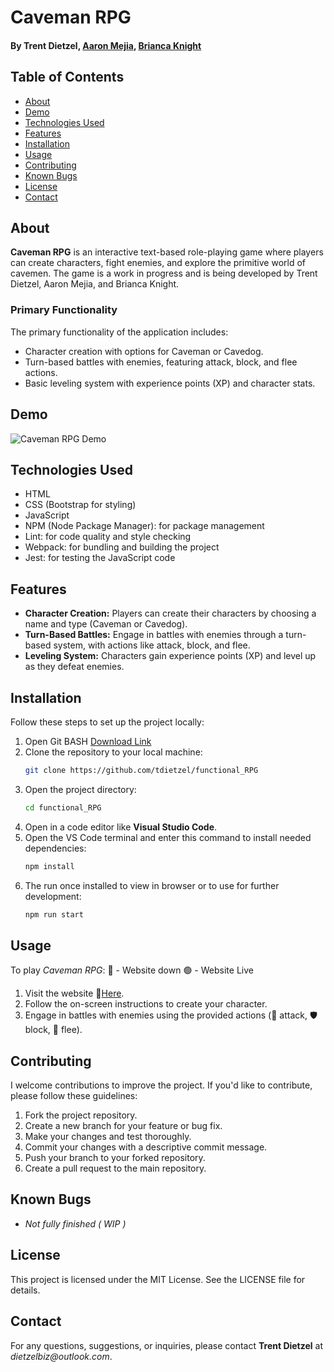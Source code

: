 # Caveman RPG
#### By Trent Dietzel, [Aaron Mejia](https://github.com/mejia-dev), [Brianca Knight](https://github.com/BriancaKnight)

## Table of Contents
- [About](#about)
- [Demo](#demo)
- [Technologies Used](#technologies-used)
- [Features](#features)
- [Installation](#installation)
- [Usage](#usage)
- [Contributing](#contributing)
- [Known Bugs](#known-bugs)
- [License](#license)
- [Contact](#contact)

## About

**Caveman RPG** is an interactive text-based role-playing game where players can create characters, fight enemies, and explore the primitive world of cavemen. The game is a work in progress and is being developed by Trent Dietzel, Aaron Mejia, and Brianca Knight.

### Primary Functionality
The primary functionality of the application includes:
- Character creation with options for Caveman or Cavedog.
- Turn-based battles with enemies, featuring attack, block, and flee actions.
- Basic leveling system with experience points (XP) and character stats.

## Demo
![Caveman RPG Demo](#) <!-- Add link to game -->

## Technologies Used
- HTML
- CSS (Bootstrap for styling)
- JavaScript
- NPM (Node Package Manager): for package management
- Lint: for code quality and style checking
- Webpack: for bundling and building the project
- Jest: for testing the JavaScript code

## Features
- **Character Creation:** Players can create their characters by choosing a name and type (Caveman or Cavedog).
- **Turn-Based Battles:** Engage in battles with enemies through a turn-based system, with actions like attack, block, and flee.
- **Leveling System:** Characters gain experience points (XP) and level up as they defeat enemies.

## Installation

Follow these steps to set up the project locally:
1. Open Git BASH [Download Link](https://gitforwindows.org/)
2. Clone the repository to your local machine:
   ```bash
   git clone https://github.com/tdietzel/functional_RPG
   ```
3. Open the project directory:
   ```bash
   cd functional_RPG
   ```
4. Open in a code editor like __Visual Studio Code__.
5. Open the VS Code terminal and enter this command to install needed dependencies:
   ```bash
   npm install
   ```
6. The run once installed to view in browser or to use for further development:
   ```bash
   npm run start
   ```

## Usage

To play *Caveman RPG*:
🛑 - Website down 🟢 - Website Live
1. Visit the website 🛑[Here](https://tdietzel22.github.io/functional_RPG/).
2. Follow the on-screen instructions to create your character.
3. Engage in battles with enemies using the provided actions (👊 attack, 🛡️ block, 🏃 flee).

## Contributing

I welcome contributions to improve the project. If you'd like to contribute, please follow these guidelines:
1. Fork the project repository.
2. Create a new branch for your feature or bug fix.
3. Make your changes and test thoroughly.
4. Commit your changes with a descriptive commit message.
5. Push your branch to your forked repository.
6. Create a pull request to the main repository.

## Known Bugs

* _Not fully finished ( WIP )_

## License
This project is licensed under the MIT License. See the LICENSE file for details.

## Contact
For any questions, suggestions, or inquiries, please contact **Trent Dietzel** at _dietzelbiz@outlook.com_.